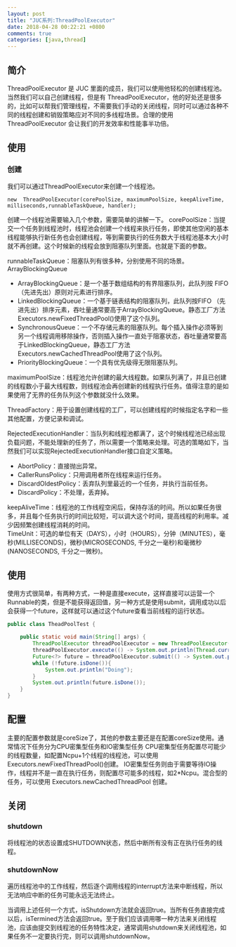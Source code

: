 ```yaml
---
layout: post
title: "JUC系列:ThreadPoolExecutor"
date: 2018-04-28 00:22:21 +0800
comments: true
categories: [java,thread]
---
```

## 简介
ThreadPoolExecutor 是 JUC 里面的成员，我们可以使用他轻松的创建线程池。  
当然我们可以自己创建线程，但是有 ThreadPoolExecutor，他的好处还是很多的，比如可以帮我们管理线程，不需要我们手动的关闭线程，同时可以通过各种不同的线程创建和销毁策略应对不同的多线程场景。合理的使用 ThreadPoolExecutor 会让我们的开发效率和性能事半功倍。

<!-- more -->

## 使用

### 创建 
我们可以通过ThreadPoolExecutor来创建一个线程池。

```
new  ThreadPoolExecutor(corePoolSize, maximumPoolSize, keepAliveTime, milliseconds,runnableTaskQueue, handler);
```
创建一个线程池需要输入几个参数，需要简单的讲解一下。
corePoolSize：当提交一个任务到线程池时，线程池会创建一个线程来执行任务，即使其他空闲的基本线程能够执行新任务也会创建线程，等到需要执行的任务数大于线程池基本大小时就不再创建。这个时候新的线程会放到阻塞队列里面。也就是下面的参数。

runnableTaskQueue：阻塞队列有很多种，分别使用不同的场景。
ArrayBlockingQueue

-  ArrayBlockingQueue：是一个基于数组结构的有界阻塞队列，此队列按 FIFO（先进先出）原则对元素进行排序。   
-  LinkedBlockingQueue：一个基于链表结构的阻塞队列，此队列按FIFO （先进先出）排序元素，吞吐量通常要高于ArrayBlockingQueue。静态工厂方法Executors.newFixedThreadPool()使用了这个队列。    
-  SynchronousQueue：一个不存储元素的阻塞队列。每个插入操作必须等到另一个线程调用移除操作，否则插入操作一直处于阻塞状态，吞吐量通常要高于LinkedBlockingQueue，静态工厂方法Executors.newCachedThreadPool使用了这个队列。  
-  PriorityBlockingQueue：一个具有优先级得无限阻塞队列。  

maximumPoolSize：线程池允许创建的最大线程数。如果队列满了，并且已创建的线程数小于最大线程数，则线程池会再创建新的线程执行任务。值得注意的是如果使用了无界的任务队列这个参数就没什么效果。

ThreadFactory：用于设置创建线程的工厂，可以创建线程的时候指定名字和一些其他配置，方便记录和调试。

RejectedExecutionHandler：当队列和线程池都满了，这个时候线程池已经出现负载问题，不能处理新的任务了，所以需要一个策略来处理。可选的策略如下，当然我们可以实现RejectedExecutionHandler接口自定义策略。

-  AbortPolicy：直接抛出异常。    
-  CallerRunsPolicy：只用调用者所在线程来运行任务。    
-  DiscardOldestPolicy：丢弃队列里最近的一个任务，并执行当前任务。    
-  DiscardPolicy：不处理，丢弃掉。    

keepAliveTime：线程池的工作线程空闲后，保持存活的时间。所以如果任务很多，并且每个任务执行的时间比较短，可以调大这个时间，提高线程的利用率。减少因频繁创建线程消耗的时间。  
TimeUnit：可选的单位有天（DAYS），小时（HOURS），分钟（MINUTES），毫秒(MILLISECONDS)，微秒(MICROSECONDS, 千分之一毫秒)和毫微秒(NANOSECONDS, 千分之一微秒)。

## 使用
使用方式很简单，有两种方式，一种是直接execute，这样直接可以运营一个 Runnable的类，但是不能获得返回值，另一种方式是使用submit，调用成功以后会获得一个future，这样就可以通过这个future查看当前线程的运行状态。
```java
public class TheadPoolTest {

    public static void main(String[] args) {
        ThreadPoolExecutor threadPoolExecutor = new ThreadPoolExecutor(10, 50, 60, TimeUnit.SECONDS, new LinkedBlockingQueue<>());
        threadPoolExecutor.execute(() -> System.out.println(Thread.currentThread().getName()));
        Future<?> future = threadPoolExecutor.submit(() -> System.out.println(Thread.currentThread().getName()));
        while (!future.isDone()){
            System.out.println("Doing");
        }
        System.out.println(future.isDone());
    }
}
```

## 配置
主要的配置参数就是coreSize了，其他的参数主要还是在配置coreSize使用。通常情况下任务分为CPU密集型任务和IO密集型任务
CPU密集型任务配置尽可能少的线程数量，如配置Ncpu+1个线程的线程池，可以使用Executors.newFixedThreadPool()创建。
IO密集型任务则由于需要等待IO操作，线程并不是一直在执行任务，则配置尽可能多的线程，如2*Ncpu。混合型的任务，可以使用 Executors.newCachedThreadPool 创建。
## 关闭
### shutdown
将线程池的状态设置成SHUTDOWN状态，然后中断所有没有正在执行任务的线程。
### shutdownNow
遍历线程池中的工作线程，然后逐个调用线程的interrupt方法来中断线程，所以无法响应中断的任务可能永远无法终止。  

当调用上述任何一个方式，isShutdown方法就会返回true。当所有任务直接完成以后，isTermined方法会返回true。至于我们应该调用哪一种方法来关闭线程池，应该由提交到线程池的任务特性决定，通常调用shutdown来关闭线程池，如果任务不一定要执行完，则可以调用shutdownNow。
